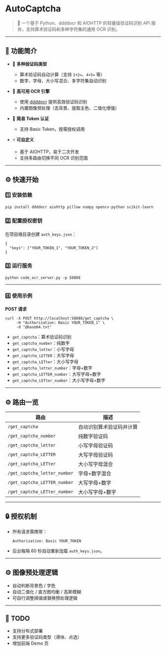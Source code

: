 # **AutoCaptcha**

> 🚀 一个基于 Python、ddddocr 和 AIOHTTP 的轻量级验证码识别 API 服务，支持算术验证码和多种字符集的通用 OCR 识别。

---

## 📌 功能简介

- 🎯 **多种验证码类型**
  - 算术验证码自动计算（支持 `1+2=`、`4×5=` 等）
  - 数字、字母、大小写混合、多字符集自动识别

- 🧩 **高可用 OCR 引擎**
  - 使用 [ddddocr](https://github.com/sml2h3/ddddocr) 提供高效验证码识别
  - 内置图像预处理（去背景、提取主色、二值化增强）

- 🔐 **简易 Token 认证**
  - 支持 Basic Token，按需授权调用

- ⚡ **可自定义**
  - 基于 AIOHTTP，易于二次开发
  - 支持多路由切换不同 OCR 识别范围

---

## ⚙️ 快速开始

### 1️⃣ 安装依赖

```bash
pip install ddddocr aiohttp pillow numpy opencv-python scikit-learn
```

### 2️⃣ 配置授权密钥

在项目根目录创建 `auth_keys.json`：

```
{
  "keys": ["YOUR_TOKEN_1", "YOUR_TOKEN_2"]
}
```

### 3️⃣ 运行服务

```
python code_ocr_server.py -p 58888
```

------

### 4️⃣ 使用示例

**POST 请求**

```
curl -X POST http://localhost:58888/get_captcha \
     -H "Authorization: Basic YOUR_TOKEN_1" \
     -d "@base64.txt"
```

- `get_captcha`：算术验证码识别
- `get_captcha_number`：纯数字
- `get_captcha_letter`：小写字母
- `get_captcha_LETTER`：大写字母
- `get_captcha_LETter`：大小写字母
- `get_captcha_letter_number`：字母+数字
- `get_captcha_LETTER_number`：大写字母+数字
- `get_captcha_LETter_number`：大小写字母+数字

------

## ⚙️ 路由一览

| 路由                         | 描述                     |
| ---------------------------- | ------------------------ |
| `/get_captcha`               | 自动识别算术验证码并计算 |
| `/get_captcha_number`        | 纯数字验证码             |
| `/get_captcha_letter`        | 小写字母验证码           |
| `/get_captcha_LETTER`        | 大写字母验证码           |
| `/get_captcha_LETter`        | 大小写字母混合           |
| `/get_captcha_letter_number` | 字母+数字混合            |
| `/get_captcha_LETTER_number` | 大写字母+数字            |
| `/get_captcha_LETter_number` | 大小写字母+数字          |



------

## 🔒 授权机制

- 所有请求需携带：

  ```
  Authorization: Basic YOUR_TOKEN
  ```

- 后台每隔 60 秒自动重新加载 `auth_keys.json`。

------

## ⚙️ 图像预处理逻辑

- 自动判断背景色 / 字色
- 自动二值化 / 直方图均衡 / 高斯模糊
- 可自行调整阈值或替换预处理逻辑

------

## 📌 TODO

-  支持分布式部署
-  支持更多验证码类型（滑块、点选）
-  增加前端 Demo 页